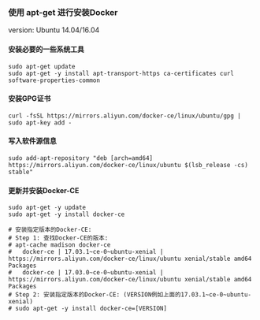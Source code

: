 ### **使用 apt-get 进行安装Docker**

version: Ubuntu 14.04/16.04

#### 安装必要的一些系统工具

```shell
sudo apt-get update
sudo apt-get -y install apt-transport-https ca-certificates curl software-properties-common
```

#### 安装GPG证书

```shell
curl -fsSL https://mirrors.aliyun.com/docker-ce/linux/ubuntu/gpg | sudo apt-key add -
```

#### 写入软件源信息

```shell
sudo add-apt-repository "deb [arch=amd64] https://mirrors.aliyun.com/docker-ce/linux/ubuntu $(lsb_release -cs) stable"
```

#### 更新并安装Docker-CE

```shell
sudo apt-get -y update
sudo apt-get -y install docker-ce
```

```shell
# 安装指定版本的Docker-CE:
# Step 1: 查找Docker-CE的版本:
# apt-cache madison docker-ce
#   docker-ce | 17.03.1~ce-0~ubuntu-xenial | https://mirrors.aliyun.com/docker-ce/linux/ubuntu xenial/stable amd64 Packages
#   docker-ce | 17.03.0~ce-0~ubuntu-xenial | https://mirrors.aliyun.com/docker-ce/linux/ubuntu xenial/stable amd64 Packages
# Step 2: 安装指定版本的Docker-CE: (VERSION例如上面的17.03.1~ce-0~ubuntu-xenial)
# sudo apt-get -y install docker-ce=[VERSION]
```

